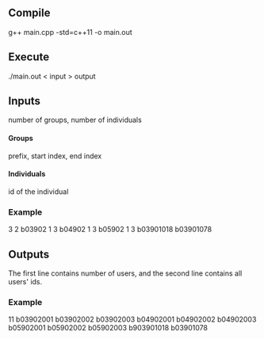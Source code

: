 ## Compile
g++ main.cpp -std=c++11 -o main.out

## Execute
./main.out < input > output

## Inputs
number of groups, number of individuals

#### Groups
prefix, start index, end index

#### Individuals
id of the individual

### Example
3 2
b03902 1 3
b04902 1 3
b05902 1 3
b03901018
b03901078

## Outputs
The first line contains number of users, and the second line contains all users' ids.

### Example
11
b03902001 b03902002 b03902003 b04902001 b04902002 b04902003 b05902001 b05902002 b05902003 b903901018 b03901078
